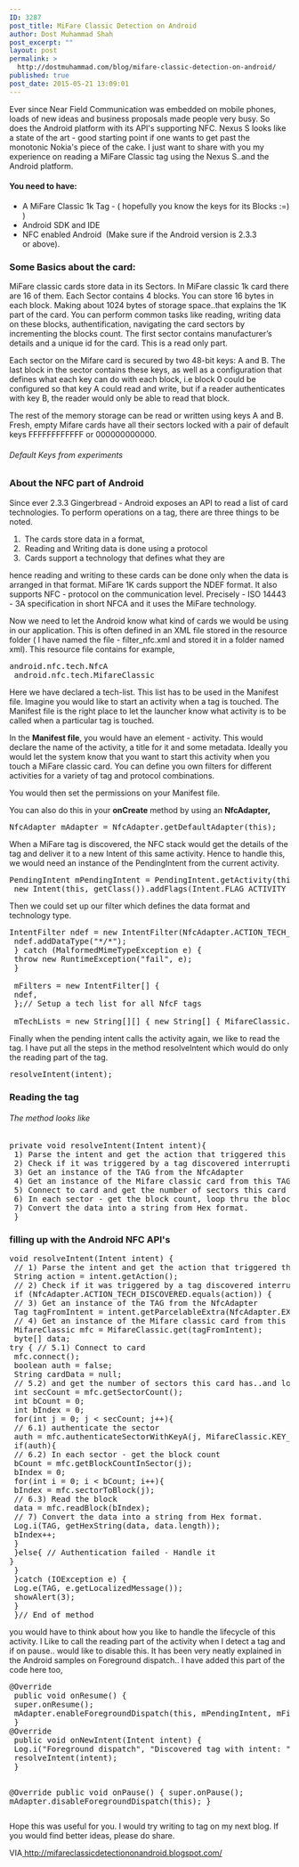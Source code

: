 ```yaml
---
ID: 3287
post_title: MiFare Classic Detection on Android
author: Dost Muhammad Shah
post_excerpt: ""
layout: post
permalink: >
  http://dostmuhammad.com/blog/mifare-classic-detection-on-android/
published: true
post_date: 2015-05-21 13:09:01
---
```

Ever since Near Field Communication was embedded on mobile phones, loads of new ideas and business proposals made people very busy. So does the Android platform with its API's supporting NFC. Nexus S looks like a state of the art - good starting point if one wants to get past the monotonic Nokia's piece of the cake. I just want to share with you my experience on reading a MiFare Classic tag using the Nexus S..and the Android platform.
<h4>You need to have:</h4>
<ul>
	<li>A MiFare Classic 1k Tag - ( hopefully you know the keys for its Blocks :=) )</li>
	<li>Android SDK and IDE</li>
	<li>NFC enabled Android  (Make sure if the Android version is 2.3.3 or above).</li>
</ul>
<h3>Some Basics about the card:</h3>
MiFare classic cards store data in its Sectors. In MiFare classic 1k card there are 16 of them. Each Sector contains 4 blocks. You can store 16 bytes in each block. Making about 1024 bytes of storage space..that explains the 1K part of the card. You can perform common tasks like reading, writing data on these blocks, authentification, navigating the card sectors by incrementing the blocks count. The first sector contains manufacturer’s details and a unique id for the card. This is a read only part.

Each sector on the Mifare card is secured by two 48-bit keys: A and B. The last block in the sector contains these keys, as well as a configuration that defines what each key can do with each block, i.e block 0 could be configured so that
key A could read and write, but if a reader authenticates with key B, the reader would only be able to read that block.

The rest of the memory storage can be read or written using keys A and B. Fresh, empty Mifare cards have all their sectors locked with a pair of default keys FFFFFFFFFFFF or 000000000000.
<h6>Default Keys from experiments</h6>
<h3>About the NFC part of Android</h3>
Since ever 2.3.3 Gingerbread - Android exposes an API to read a list of card technologies. To perform operations on a tag, there are three things to be noted.
<ol>
	<li> The cards store data in a format,</li>
	<li> Reading and Writing data is done using a protocol</li>
	<li> Cards support a technology that defines what they are</li>
</ol>
hence reading and writing to these cards can be done only when the data is arranged in that format. MiFare 1K cards support the NDEF format. It also supports NFC - protocol on the communication level. Precisely - ISO 14443 - 3A specification in short NFCA and it uses the MiFare technology.

Now we need to let the Android know what kind of cards we would be using in our application. This is often defined in an XML file stored in the resource folder ( I have named the file - filter_nfc.xml and stored it in a folder named xml). This resource file contains for example,
<pre>android.nfc.tech.NfcA
 android.nfc.tech.MifareClassic</pre>
Here we have declared a tech-list. This list has to be used in the Manifest file. Imagine you would like to start an activity when a tag is touched. The Manifest file is the right place to let the launcher know what activity is to be called when a particular tag is touched.

In the <strong>Manifest file</strong>, you would have an element - activity. This would declare the name of the activity, a title for it and some metadata. Ideally you would let the system know that you want to start this activity when you touch a MiFare classic card. You can define you own filters for different activities for a variety of tag and protocol combinations.

You would then set the permissions on your Manifest file.

You can also do this in your <strong>onCreate</strong> method by using an <strong>NfcAdapter,</strong>
<pre>NfcAdapter mAdapter = NfcAdapter.getDefaultAdapter(this);</pre>
When a MiFare tag is discovered, the NFC stack would get the details of the tag and deliver it to a new Intent of this same activity. Hence to handle this, we would need an instance of the PendingIntent from the current activity.
<pre>PendingIntent mPendingIntent = PendingIntent.getActivity(this, 0,
 new Intent(this, getClass()).addFlags(Intent.FLAG_ACTIVITY_SINGLE_TOP), 0);</pre>
Then we could set up our filter which defines the data format and technology type.
<pre>IntentFilter ndef = new IntentFilter(NfcAdapter.ACTION_TECH_DISCOVERED);try {
 ndef.addDataType("*/*");
 } catch (MalformedMimeTypeException e) {
 throw new RuntimeException("fail", e);
 }

 mFilters = new IntentFilter[] {
 ndef,
 };// Setup a tech list for all NfcF tags

 mTechLists = new String[][] { new String[] { MifareClassic.class.getName() } };Intent intent = getIntent();</pre>
Finally when the pending intent calls the activity again, we like to read the tag. I have put all the steps in the method resolveIntent which would do only the reading part of the tag.
<pre>resolveIntent(intent);</pre>
<h3>Reading the tag</h3>
<h6>
The method looks like</h6>
<!--more-->
<pre>private void resolveIntent(Intent intent){
 1) Parse the intent and get the action that triggered this intent
 2) Check if it was triggered by a tag discovered interruption.
 3) Get an instance of the TAG from the NfcAdapter
 4) Get an instance of the Mifare classic card from this TAG instance
 5) Connect to card and get the number of sectors this card has..and loop thru these sectors
 6) In each sector - get the block count, loop thru the blocks, authenticate the sector and read the data
 7) Convert the data into a string from Hex format.
 }</pre>
<h3>filling up with the Android NFC API's</h3>
<pre>void resolveIntent(Intent intent) {
 // 1) Parse the intent and get the action that triggered this intent
 String action = intent.getAction();
 // 2) Check if it was triggered by a tag discovered interruption.
 if (NfcAdapter.ACTION_TECH_DISCOVERED.equals(action)) {
 // 3) Get an instance of the TAG from the NfcAdapter
 Tag tagFromIntent = intent.getParcelableExtra(NfcAdapter.EXTRA_TAG);
 // 4) Get an instance of the Mifare classic card from this TAG intent
 MifareClassic mfc = MifareClassic.get(tagFromIntent);
 byte[] data;
try { // 5.1) Connect to card
 mfc.connect();
 boolean auth = false;
 String cardData = null;
 // 5.2) and get the number of sectors this card has..and loop thru these sectors
 int secCount = mfc.getSectorCount();
 int bCount = 0;
 int bIndex = 0;
 for(int j = 0; j &lt; secCount; j++){
 // 6.1) authenticate the sector
 auth = mfc.authenticateSectorWithKeyA(j, MifareClassic.KEY_DEFAULT);
 if(auth){
 // 6.2) In each sector - get the block count
 bCount = mfc.getBlockCountInSector(j);
 bIndex = 0;
 for(int i = 0; i &lt; bCount; i++){
 bIndex = mfc.sectorToBlock(j);
 // 6.3) Read the block
 data = mfc.readBlock(bIndex);
 // 7) Convert the data into a string from Hex format.
 Log.i(TAG, getHexString(data, data.length));
 bIndex++;
 }
 }else{ // Authentication failed - Handle it
}
 }
 }catch (IOException e) {
 Log.e(TAG, e.getLocalizedMessage());
 showAlert(3);
 }
 }// End of method</pre>
you would have to think about how you like to handle the lifecycle of this activity. I Like to call the reading part of the activity when I detect a tag and if on pause.. would like to disable this. It has been very neatly explained in the Android samples on Foreground dispatch.. I have added this part of the code here too,
<pre>@Override
 public void onResume() {
 super.onResume();
 mAdapter.enableForegroundDispatch(this, mPendingIntent, mFilters, mTechLists);
 }
@Override
 public void onNewIntent(Intent intent) {
 Log.i("Foreground dispatch", "Discovered tag with intent: " + intent);
 resolveIntent(intent);
 }

@Override
 public void onPause() {
 super.onPause();
 mAdapter.disableForegroundDispatch(this);
 }</pre>
Hope this was useful for you. I would try writing to tag on my next blog. If you would find better ideas, please do share.

VIA<a href="http://mifareclassicdetectiononandroid.blogspot.com/"> http://mifareclassicdetectiononandroid.blogspot.com/</a>